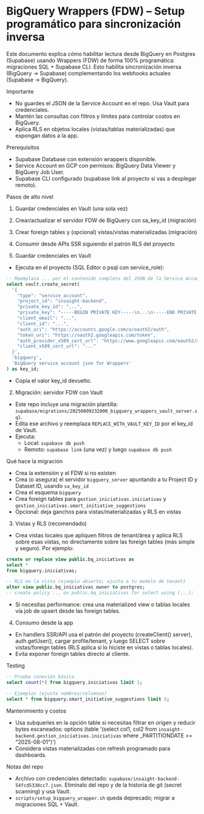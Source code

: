 # BigQuery Wrappers (FDW) – Setup programático para sincronización inversa

Este documento explica cómo habilitar lectura desde BigQuery en Postgres (Supabase) usando Wrappers (FDW) de forma 100% programática: migraciones SQL + Supabase CLI. Esto habilita sincronización inversa (BigQuery → Supabase) complementando los webhooks actuales (Supabase → BigQuery).

Importante
- No guardes el JSON de la Service Account en el repo. Usa Vault para credenciales.
- Mantén las consultas con filtros y límites para controlar costos en BigQuery.
- Aplica RLS en objetos locales (vistas/tablas materializadas) que expongan datos a la app.

Prerequisitos
- Supabase Database con extensión wrappers disponible.
- Service Account en GCP con permisos: BigQuery Data Viewer y BigQuery Job User.
- Supabase CLI configurado (supabase link al proyecto si vas a desplegar remoto).

Pasos de alto nivel
1) Guardar credenciales en Vault (una sola vez)
2) Crear/actualizar el servidor FDW de BigQuery con sa_key_id (migración)
3) Crear foreign tables y (opcional) vistas/vistas materializadas (migración)
4) Consumir desde APIs SSR siguiendo el patrón RLS del proyecto

1) Guardar credenciales en Vault
- Ejecuta en el proyecto (SQL Editor o psql con service_role):

```sql
-- Reemplaza ... por el contenido completo del JSON de la Service Account
select vault.create_secret(
  '{
    "type": "service_account",
    "project_id": "insaight-backend",
    "private_key_id": "...",
    "private_key": "-----BEGIN PRIVATE KEY-----\n...\n-----END PRIVATE KEY-----\n",
    "client_email": "...",
    "client_id": "...",
    "auth_uri": "https://accounts.google.com/o/oauth2/auth",
    "token_uri": "https://oauth2.googleapis.com/token",
    "auth_provider_x509_cert_url": "https://www.googleapis.com/oauth2/v1/certs",
    "client_x509_cert_url": "..."
  }',
  'bigquery',
  'BigQuery service account json for Wrappers'
) as key_id;
```

- Copia el valor key_id devuelto.

2) Migración: servidor FDW con Vault
- Este repo incluye una migración plantilla: `supabase/migrations/20250809232000_bigquery_wrappers_vault_server.sql`.
- Edita ese archivo y reemplaza `REPLACE_WITH_VAULT_KEY_ID` por el key_id de Vault.
- Ejecuta:
  - Local: `supabase db push`
  - Remoto: `supabase link` (una vez) y luego `supabase db push`

Qué hace la migración
- Crea la extensión y el FDW si no existen
- Crea (o asegura) el servidor `bigquery_server` apuntando a tu Project ID y Dataset ID, usando `sa_key_id`
- Crea el esquema `bigquery`
- Crea foreign tables para `gestion_iniciativas.iniciativas` y `gestion_iniciativas.smart_initiative_suggestions`
- Opcional: deja ganchos para vistas/materializadas y RLS en vistas

3) Vistas y RLS (recomendado)
- Crea vistas locales que apliquen filtros de tenant/área y aplica RLS sobre esas vistas, no directamente sobre las foreign tables (más simple y seguro). Por ejemplo:

```sql
create or replace view public.bq_iniciativas as
select *
from bigquery.iniciativas;

-- RLS en la vista (ejemplo abierto; ajusta a tu modelo de tenant)
alter view public.bq_iniciativas owner to postgres;
-- create policy ... on public.bq_iniciativas for select using (...);
```

- Si necesitas performance: crea una materialized view o tablas locales vía job de upsert desde las foreign tables.

4) Consumo desde la app
- En handlers SSR/API usa el patrón del proyecto (createClient() server), auth.getUser(), cargar profile/tenant, y luego SELECT sobre vistas/foreign tables (RLS aplica si lo hiciste en vistas o tablas locales).
- Evita exponer foreign tables directo al cliente.

Testing
```sql
-- Prueba conexión básica
select count(*) from bigquery.iniciativas limit 1;

-- Ejemplos (ajusta nombres/columnas)
select * from bigquery.smart_initiative_suggestions limit 5;
```

Mantenimiento y costos
- Usa subqueries en la opción table si necesitas filtrar en origen y reducir bytes escaneados:
  options (table '(select col1, col2 from `insaight-backend.gestion_iniciativas.iniciativas` where _PARTITIONDATE >= "2025-08-01")')
- Considera vistas materializadas con refresh programado para dashboards.

Notas del repo
- Archivo con credenciales detectado: `supabase/insaight-backend-54fcd5338cc7.json`. Elimínalo del repo y de la historia de git (secret scanning) y usa Vault.
- `scripts/setup_bigquery_wrapper.sh` queda deprecado; migrar a migraciones SQL + Vault.
